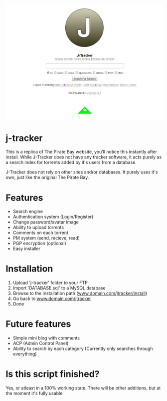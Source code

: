 ![J-Tracker Main Page](screenshot.png?raw=true "J-Tracker Main Page")
# j-tracker
This is a replica of The Pirate Bay website, you'll notice this instantly after install. While J-Tracker does not have any tracker software, it acts purely
as a search index for torrents added by it's users from a database. 

J-Tracker does not rely on other sites and/or databases. It purely uses it's own, just like the original The Pirate Bay.

# Features
- Search engine
- Authentication system (Login/Register)
- Change password/avatar image
- Ability to upload torrents
- Comments on each torrent
- PM system (send, recieve, read)
- PGP encryption (optional)
- Easy installer

# Installation
1. Upload 'j-tracker' folder to your FTP
2. Import 'DATABASE.sql' to a MySQL database
3. Browse to the installation path (www.domain.com/jtracker/install)
4. Go back to www.domain.com/jtracker
5. Done

# Future features
- Simple mini blog with comments
- ACP (Admin Control Panel)
- Ability to search by each category (Currently only searches through everything)

# Is this script finished?
Yes, or atleast in a 100% working state. There will be other additions, but at the moment it's fully usable. 
